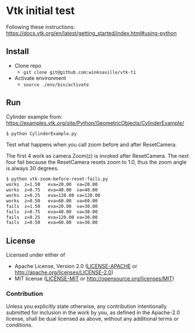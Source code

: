 # Vtk initial test

Following these instructions: https://docs.vtk.org/en/latest/getting_started/index.html#using-python

## Install

- Clone repo
  - `git clone git@github.com:winksaville/vtk-t1`
- Activate environment
  - `source ./env/bin/activate`

## Run

Cylinder example from: https://examples.vtk.org/site/Python/GeometricObjects/CylinderExample/
```bash
$ python CylinderExample.py
```

Test what happens when you call zoom before and after ResetCamera.

The first 4 work as camera.Zoom(z) is invoked after ResetCamera.
The next four fail because the ResetCamera resets zoom to 1.0,
thus the zoom angle is always 30 degrees.
```bash
$ python vtk-zoom-before-reset-fails.py 
works  z=1.50   eva=20.00  va=20.00 
works  z=0.75   eva=40.00  va=40.00 
works  z=0.25   eva=120.00 va=120.00
works  z=0.50   eva=60.00  va=60.00 
fails  z=1.50   eva=20.00  va=30.00 
fails  z=0.75   eva=40.00  va=30.00 
fails  z=0.25   eva=120.00 va=30.00 
fails  z=0.50   eva=60.00  va=30.00 
```

## License

Licensed under either of

- Apache License, Version 2.0 ([LICENSE-APACHE](LICENSE-APACHE) or http://apache.org/licenses/LICENSE-2.0)
- MIT license ([LICENSE-MIT](LICENSE-MIT) or http://opensource.org/licenses/MIT)

### Contribution

Unless you explicitly state otherwise, any contribution intentionally submitted
for inclusion in the work by you, as defined in the Apache-2.0 license, shall
be dual licensed as above, without any additional terms or conditions.

